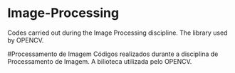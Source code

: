 # Image-Processing
Codes carried out during the Image Processing discipline. The library used by OPENCV.

#Processamento de Imagem
Códigos realizados durante a disciplina de Processamento de Imagem. A bilioteca utilizada pelo OPENCV.
